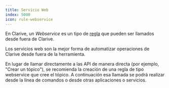 ```yaml
---
title: Servicio Web
index: 5000
icon: rule-webservice
---
```


En Clarive, un *Webservice* es un tipo de [regla](/concepts/rule) que pueden ser llamados desde fuera de Clarive.

Los servicios web son la mejor forma de automatizar operaciones de Clarive desde fuera de la herramienta.

En lugar de llamar directamente a las API de manera directa (por ejemplo, "Crear un tópico"), se recomienda la creación
de una regla de tipo webservice que cree el tópico. A continuación esa llamada se podrá realizar desde la línea de
comandos o desde otras aplicaciones o servicios.
